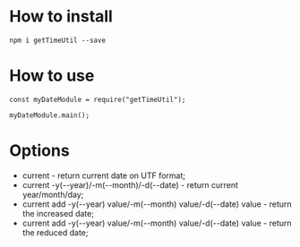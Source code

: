 # How to install
```
npm i getTimeUtil --save
```

# How to use
```
const myDateModule = require("getTimeUtil");

myDateModule.main();
```

# Options
* current - return current date on UTF format;
* current -y(--year)/-m(--month)/-d(--date) - return current year/month/day;
* current add -y(--year) value/-m(--month) value/-d(--date) value - return the increased date;
* current add -y(--year) value/-m(--month) value/-d(--date) value - return the reduced date;
